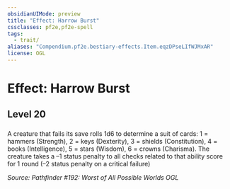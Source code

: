 ```yaml
---
obsidianUIMode: preview
title: "Effect: Harrow Burst"
cssclasses: pf2e,pf2e-spell
tags:
  - trait/
aliases: "Compendium.pf2e.bestiary-effects.Item.eqzDPseLIfWJMxAR"
license: OGL
---
```

# Effect: Harrow Burst
## Level 20
### 






A creature that fails its save rolls 1d6 to determine a suit of cards: 1 = hammers (Strength), 2 = keys (Dexterity), 3 = shields (Constitution), 4 = books (Intelligence), 5 = stars (Wisdom), 6 = crowns (Charisma). The creature takes a –1 status penalty to all checks related to that ability score for 1 round (–2 status penalty on a critical failure)

*Source: Pathfinder #192: Worst of All Possible Worlds*
*OGL*